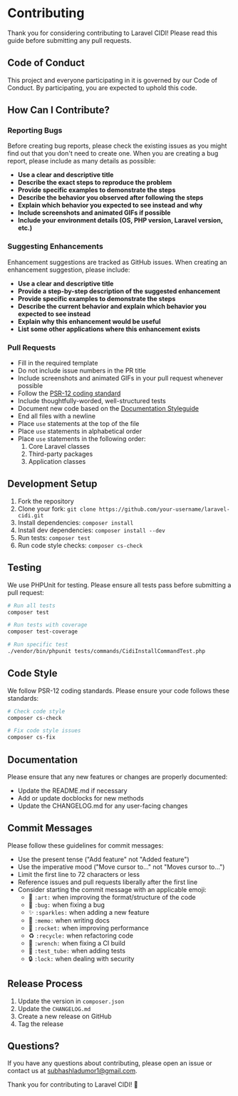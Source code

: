 # Contributing

Thank you for considering contributing to Laravel CIDI! Please read this guide before submitting any pull requests.

## Code of Conduct

This project and everyone participating in it is governed by our Code of Conduct. By participating, you are expected to uphold this code.

## How Can I Contribute?

### Reporting Bugs

Before creating bug reports, please check the existing issues as you might find out that you don't need to create one. When you are creating a bug report, please include as many details as possible:

- **Use a clear and descriptive title**
- **Describe the exact steps to reproduce the problem**
- **Provide specific examples to demonstrate the steps**
- **Describe the behavior you observed after following the steps**
- **Explain which behavior you expected to see instead and why**
- **Include screenshots and animated GIFs if possible**
- **Include your environment details (OS, PHP version, Laravel version, etc.)**

### Suggesting Enhancements

Enhancement suggestions are tracked as GitHub issues. When creating an enhancement suggestion, please include:

- **Use a clear and descriptive title**
- **Provide a step-by-step description of the suggested enhancement**
- **Provide specific examples to demonstrate the steps**
- **Describe the current behavior and explain which behavior you expected to see instead**
- **Explain why this enhancement would be useful**
- **List some other applications where this enhancement exists**

### Pull Requests

- Fill in the required template
- Do not include issue numbers in the PR title
- Include screenshots and animated GIFs in your pull request whenever possible
- Follow the [PSR-12 coding standard](https://www.php-fig.org/psr/psr-12/)
- Include thoughtfully-worded, well-structured tests
- Document new code based on the [Documentation Styleguide](https://github.com/phpDocumentor/fig-standards/blob/master/proposed/phpdoc.md)
- End all files with a newline
- Place `use` statements at the top of the file
- Place `use` statements in alphabetical order
- Place `use` statements in the following order:
  1. Core Laravel classes
  2. Third-party packages
  3. Application classes

## Development Setup

1. Fork the repository
2. Clone your fork: `git clone https://github.com/your-username/laravel-cidi.git`
3. Install dependencies: `composer install`
4. Install dev dependencies: `composer install --dev`
5. Run tests: `composer test`
6. Run code style checks: `composer cs-check`

## Testing

We use PHPUnit for testing. Please ensure all tests pass before submitting a pull request:

```bash
# Run all tests
composer test

# Run tests with coverage
composer test-coverage

# Run specific test
./vendor/bin/phpunit tests/commands/CidiInstallCommandTest.php
```

## Code Style

We follow PSR-12 coding standards. Please ensure your code follows these standards:

```bash
# Check code style
composer cs-check

# Fix code style issues
composer cs-fix
```

## Documentation

Please ensure that any new features or changes are properly documented:

- Update the README.md if necessary
- Add or update docblocks for new methods
- Update the CHANGELOG.md for any user-facing changes

## Commit Messages

Please follow these guidelines for commit messages:

- Use the present tense ("Add feature" not "Added feature")
- Use the imperative mood ("Move cursor to..." not "Moves cursor to...")
- Limit the first line to 72 characters or less
- Reference issues and pull requests liberally after the first line
- Consider starting the commit message with an applicable emoji:
  - 🎨 `:art:` when improving the format/structure of the code
  - 🐛 `:bug:` when fixing a bug
  - ✨ `:sparkles:` when adding a new feature
  - 📝 `:memo:` when writing docs
  - 🚀 `:rocket:` when improving performance
  - ♻️ `:recycle:` when refactoring code
  - 🔧 `:wrench:` when fixing a CI build
  - 🧪 `:test_tube:` when adding tests
  - 🔒 `:lock:` when dealing with security

## Release Process

1. Update the version in `composer.json`
2. Update the `CHANGELOG.md`
3. Create a new release on GitHub
4. Tag the release

## Questions?

If you have any questions about contributing, please open an issue or contact us at subhashladumor1@gmail.com.

Thank you for contributing to Laravel CIDI! 🚀

